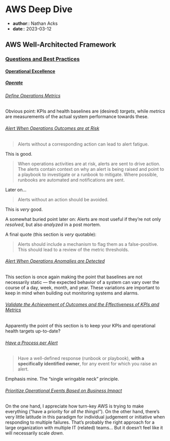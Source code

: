 # AWS Deep Dive

* **author**:: Nathan Acks
* **date**:: 2023-03-12

## AWS Well-Architected Framework

### [Questions and Best Practices](https://docs.aws.amazon.com/wellarchitected/latest/framework/appendix.html)

#### [Operational Excellence](https://docs.aws.amazon.com/wellarchitected/latest/framework/a-operational-excellence.html)

##### [Operate](https://docs.aws.amazon.com/wellarchitected/latest/framework/a-operate.html)

###### [Define Operations Metrics](https://docs.aws.amazon.com/wellarchitected/latest/framework/ops_operations_health_design_ops_metrics.html)

Obvious point: KPIs and health baselines are (desired) *targets*, while *metrics* are measurements of the actual system performance towards these.

###### [Alert When Operations Outcomes are at Risk](https://docs.aws.amazon.com/wellarchitected/latest/framework/ops_operations_health_ops_outcome_alerts.html)

> Alerts without a corresponding action can lead to alert fatigue.

This is good.

> When operations activities are at risk, alerts are sent to drive action. The alerts contain context on why an alert is being raised and point to a playbook to investigate or a runbook to mitigate. Where possible, runbooks are automated and notifications are sent.

Later on…

> Alerts without an action should be avoided.

This is *very* good.

A somewhat buried point later on: Alerts are most useful if they’re not only *resolved*, but also *analyzed* in a post mortem.

A final quote (this section is *very* quotable):

> Alerts should include a mechanism to flag them as a false-positive. This should lead to a review of the metric thresholds.

###### [Alert When Operations Anomalies are Detected](https://docs.aws.amazon.com/wellarchitected/latest/framework/ops_operations_health_ops_anomaly_alerts.html)

This section is once again making the point that baselines are not necessarily static — the expected behavior of a system can vary over the course of a day, week, month, and year. These variations are important to keep in mind when building out monitoring systems and alarms.

###### [Validate the Achievement of Outcomes and the Effectiveness of KPIs and Metrics](https://docs.aws.amazon.com/wellarchitected/latest/framework/ops_operations_health_biz_level_view_ops.html)

Apparently the point of this section is to keep your KPIs and operational health targets up-to-date?

###### [Have a Process per Alert](https://docs.aws.amazon.com/wellarchitected/latest/framework/ops_event_response_process_per_alert.html)

> Have a well-defined response (runbook or playbook), **with a specifically identified owner**, for any event for which you raise an alert.

Emphasis mine. The “single wringable neck” principle.

###### [Prioritize Operational Events Based on Business Impact](https://docs.aws.amazon.com/wellarchitected/latest/framework/ops_event_response_prioritize_events.html)

On the one hand, I appreciate how turn-key AWS is trying to make everything (“have a priority for *all the things*!”). On the other hand, there’s very little latitude in this paradigm for individual judgement or initiative when responding to multiple failures. That’s probably the right approach for a large organization with multiple IT (related) teams… But it doesn’t feel like it will necessarily scale *down*.

<!--

# AWS Deep Dive

* **author**:: Nathan Acks
* **date**:: 2023-03-13

## AWS Well-Architected Framework

### [Questions and Best Practices](https://docs.aws.amazon.com/wellarchitected/latest/framework/appendix.html)

#### [Operational Excellence](https://docs.aws.amazon.com/wellarchitected/latest/framework/a-operational-excellence.html)

##### [Operate](https://docs.aws.amazon.com/wellarchitected/latest/framework/a-operate.html)

###### [Communicate Status Through Dashboards](https://docs.aws.amazon.com/wellarchitected/latest/framework/ops_event_response_dashboards.html)

==xxx==

###### Automate Responses to Events

##### Evolve

###### Have a Process for Continuous Improvement

###### Perform Post-Incident Analysis

###### Implement Feedback Loops

###### Perform Knowledge Management

###### Define Drivers for Improvement

###### Validate Insights

###### Perform Operations Metrics Reviews

###### Document and Share Lessons Learned

###### Allocate Time to Make Improvements

#### Security

##### Security Foundations

###### Separate Workloads Using Accounts

###### Secure AWS Account

###### Identify and Validate Control Objectives

###### Keep Up-to-Date With Security Threats

###### Keep Up-to-Date With Security Recommendations

###### Automate Testing and Validation of Security Controls in Pipelines

###### Identify and Prioritize Risks Using a Threat Model

###### Evaluate and Implement New Security Services and Features Regularly

##### Identity and Access Management

###### Use Strong Sign-In Mechanisms

###### Use Temporary Credentials

###### Store and Use Secrets Securely

###### Rely on a Centralized Identity Provider

###### Audit and Rotate Credentials Periodically

###### Leverage User Groups and Attributes

###### Define Access Requirements

###### Grant Least Privilege Access

###### Establish Emergency Access Process

###### Reduce Permissions Continuously

###### Define Permission Guardrails for Your Organization

###### Manage Access Based on Lifecycle

###### Analyze Public and Cross-Account Access

###### Share Resources Securely

##### Detection

######  Configure Service and Application Logging

###### Analyze Logs, Findings, and Metrics Centrally

###### Automate Response to Events

###### Implement Actionable Security Events

##### Infrastructure Protection

###### Create Network Layers

###### Control Traffic at All Layers

###### Automate Network Protection

###### Implement Inspection and Protection

###### Perform Vulnerability Management

###### Reduce Attack Surface

###### Implement Managed Services

###### Automate Compute Protection

###### Enable People to Perform Actions at a Distance

###### Validate Software Integrity

##### Data Protection

###### Identify the Data Within Your Workload

###### Define Data Protection Controls

###### Automate Identification and Classification

###### Define Data Lifecycle Management

###### Implement Secure Key Management

###### Enforce Encryption at Rest

###### Automate Data at Rest Protection

###### Enforce Access Control

###### Use Mechanisms to Keep people Away From Data

###### Implement Secure Key and Certificate Management

###### Enforce Encryption in Transit

###### Automate Detection of Unintended Data Access

###### Authenticate Network Communications

##### Incident Response

###### Identify Key Personnel and External Resource

###### Develop Incident Management Plans

###### Prepare Forensic Capabilities

###### Automate Containment Capability

###### Pre-Provision Access

###### Pre-Deploy Tools

###### Gun Game Days

#### Reliability

##### Foundations

###### Aware of Service Quotas and Constraints

###### Manage Service Quotas Across Accounts and Regions

###### Accommodate Fixed Service Quotas and Constraints Through Architecture

###### Monitor and Manage Quotas

###### Automate Quota Management

###### Ensure That a Sufficient Gap Exists Between the Current Quotas and the Maximum Usage to Accommodate Failover

###### Use Highly Available Network Connectivity for Your Workload Public Endpoints

###### Provision Redundant Connectivity Between Private Networks in the Cloud and On-Premises Environments

###### Ensure IP Subnet Allocation Accounts for Expansion and Availability

###### Prefer Hub-and-Spoke Topologies Over Many-to-Many Mesh

###### Enforce Non-Overlapping Private IP Address Ranges in All Private Address Spaces Where They are Connected

##### Workload Architecture

###### Choose How to Segment Your Workload

###### Build Services Focused on Specific Business Domains and Functionality

###### Provide Service Contracts per API

###### Identify Which Kind of Distributed System is Required

###### Implement Loosely Coupled Dependencies

###### Do Constant Work

###### Make All Responses Idempotent

###### Implement Graceful Degradation to Transform Applicable Hard Dependencies Into Soft Dependencies

###### Throttle Requests

###### Control and Limit Retry Calls

###### Fail Fast and Limit Queues

###### Set Client Timeouts

###### Make Services Stateless Where Possible

###### Implement Emergency Levers

##### Change Management

###### Monitor All Components for the Workload (Generation)

###### Define and Calculate Metrics (Aggregation)

###### Send Notifications (Real-Time Processing and Alarming)

###### Automate Responses (Real-Time Processing and Alarming)

###### Analytics

###### Conduct Reviews Regularly

###### Monitor End-to-End Tracing of Requests Through Your System

###### Use Automation When Obtaining or Scaling Resources

###### Obtain Resources Upon Detection of Impairment to a Workload

###### Obtain Resources Upon Detection That More Resources are Needed for a Workload

###### Load Test Your Workload

###### Use Runbooks for Standard Activities Such as Deployment

###### Integrate Functional Testing as Part of Your Deployment

###### Integrate Resiliency Testing as Part of Your Deployment

###### Deploy Using Immutable Infrastructure

###### Deploy Changes With Automation

##### Failure Management

###### Identify and Back Up All Data That Needs to be Backed Up, or Reproduce the Data From Sources

###### Secure and Encrypt Backups

###### Perform Data Backup Automatically

###### Perform Periodic Recovery of the Data to Verify Backup Integrity and Processes

###### Deploy the Workload to Multiple Locations

###### Select the Appropriate Locations for Your Multi-Location Deployment

###### Automate Recovery for Components Constrained to a Single Location

###### Use Bulkhead Architectures to Limit Scope of Impact

###### Monitor All Components of the Workload to Detect FailuRes

###### Fail Over to Healthy Resources

###### Automate Healing on All Layers

###### Rely on the Data Plane and Not the Control Plane During Recovery

###### Use Static Stability to Prevent Bimodal Behavior

###### Send Notifications When Events Impact Availability

###### Use Playbooks to Investigate Failures

###### Perform Post-Incident Analysis

###### Test Functional Requirements

###### Test Scaling and Performance Requirements

###### Test Resiliency Using Chaos Engineering

###### Conduct Game Days Regularly

###### Define Recovery Objectives for Downtime and Data Loss

###### Use Defined Recovery Strategies to Meet the Recovery Objectives

###### Test Disaster Recovery Implementation to Validate the Implementation

###### Manage Configuration Drift at the DR Site or Region

###### Automate Recovery

#### Performance Efficiency

##### Selection

###### Understand the Available Services and Resources

###### Define a Process for Architectural Choices

###### Factor Cost Requirements Into Decisions

###### Use Policies or Reference Architectures

###### Use Guidance From Your Cloud Provider or an Appropriate Partner

###### Benchmark Existing Workloads

###### Load Test Your Workload

###### Evaluate the Available Compute Options

###### Understand the Available Compute Configuration Options

###### Collect Compute-Related Metrics

###### Determine the Required Configuration by Right-Sizing

###### Use the Available Elasticity of Resources

###### Re-Evaluate Compute Needs Based on Metrics

###### Understand Storage Characteristics and Requirements

###### Evaluate Available Configuration Options

###### Make Decisions Based on Access Patterns and Metrics

###### Understand Data Characteristics

###### Evaluate the Available Options

###### Collect and Record Database Performance Metrics

###### Choose Data Storage Based on Access Patterns

###### Optimize Data Storage Based on Access Patterns and Metrics

###### Understand How Networking Impacts Performance

###### Evaluate Available Networking Features

###### Choose Appropriately Sized Dedicated Connectivity or VPN for Hybrid Workloads

###### Leverage Load-Balancing and Encryption Offloading

###### Choose Network Protocols to Improve Performance

###### Choose Your Workload’s Location Based on Network Requirements

###### Optimize Network Configuration Based on Metrics

##### Review

###### Stay Up-to-Date on New Resources and Services

###### Define a Process to Improve Workload Performance

###### Evolve Workload Performance Over Time

##### Monitoring

###### Record Performance-Related Metrics

###### Analyze Metrics When Events or Incidents Occur

###### Establish Key Performance Indicators (KPIs) to Measure Workload Performance

###### Use Monitoring to Generate Alarm-Based Notification

###### Review Metrics at Regular Intervals

###### Monitor and Alarm Proactively

##### Tradeoffs

###### Understand the Areas Where performance is Most Critical

###### Learn About Design Patterns and Services

###### Identify How Tradeoffs Impact Customers and Efficiency

###### Measure the Impact of Performance Improvements

###### Use Various Performance-Related Strategies

#### Cost Optimization

##### Practice Cloud Financial Management

###### Establish a Cost Optimization Function

###### Establish a Partnership Between Finance and Technology

###### Establish Cloud Budgets and Forecasts

###### Implement Cost Awareness in Your Organizational Processes

###### Report and Notify on Cost Optimization

###### Monitor Cost Proactively

###### Keep Up-to-Date With New Service Releases

#### Expenditure and Usage Awareness

###### Develop Policies Based on Your Organization Requirements

###### Implement Goals and Targets

###### Implement an Account Structure

###### Implement Groups and Roles

###### Implement Cost Controls

###### Track Project Lifecycle

###### Configure Detailed Information Sources

###### Identify Cost Attribution Categories

###### Establish Organization Metrics

###### Configure Billing and Cost Management Tools

###### Add Organization Information to Cost and Usage

###### Allocate Costs Based on Workload Metrics

###### Track Resources Over Their Lifetime

###### Implement a Decommissioning Process

###### Decommission Resources

###### Decommission Resources Automatically

##### Cost-Effective Resources

###### Identify Organization Requirements for Cost

###### Analyze All Components of the Workload

###### Perform a Thorough Analysis of Each Component

###### Select Software With Cost-Effective Licensing

###### Select Components of This Workload to optimize Cost in Line With Organization Priorities

###### Perform Cost Analyssi for Different Usage Over Time

###### Perform Cost Modeling

###### Select Resource Type, Size, and Number Based on Data

###### Select Resource Type, Size, and Number Automatically Based on Metrics

###### Perform Pricing Model Analysis

###### Implement Regions Based on Cost

###### Select Third-Party Agreements With Cost-Efficient Terms

###### Implement Pricing Models for All Components of This Workload

###### Perform Pricing Model Analysis at the Master Account Level

###### Perform Data Transfer Modeling

###### Select Components to Optimize Data Transfer Cost

###### Implement Services to Reduce Data Transfer Costs

##### Manage Demand and Supply Resources

###### Perform an Analysis on the Workload Demand

###### Implement a Buffer or Throttle to Manage Demand

###### Supply Resources Dynamically

##### Optimize Over Time

###### Develop a Workload Review Process

###### Review and Analyze This Workload Regularly

#### Sustainability

##### Region Selection

###### Choose Regions Near Amazon Renewable Energy Projects and Regions Where the Grid Has a Published Carbon Intensity That is Lower Than Other Locations (or Regions)

##### Use Behavior Patterns

###### Scale Infrastructure With user Load

###### Align SLAs With Sustainability Goals

###### Stop the Creation and Maintenance of Unused Assets

###### Optimize Geographic Placement of Workloads for User Locations

###### Optimize Team Member Resources for Activities Performed

##### Software and Architecture Patterns

###### Optimize Software and Architecture for Asynchronous and Scheduled Jobs

###### Remove or Refactor Workload Components With Loe or No Use

###### Optimize Areas of Code That Consume the Most Time or Resources

###### Optimize Impact on Customer Devices and Equipment

###### Use Software Patterns and Architectures That Best Support Data Access and Storage Patterns

##### Data Patterns

###### Implement a Data Classification Policy

###### Use Technologies That Support Data Access and Storage Patterns

###### Use Lifecycle Policies to Delete Unnecessary Data

###### Minimize Over-Provisioning in Block Storage

###### Remove Unneeded or Redundant Data

###### Use Shared File Systems or Object Storage to Access Common Data

###### Minimize Data Movement Across Networks

###### Back Up Data Only When Difficult to Recreate

##### Hardware Patterns

###### Use the Minimum Amount of Hardware to Meet Your Needs

###### Use Instance Types With the Least Impact

###### Use Managed Services

###### Optimize Your Use of GPUs

##### Development and Deployment Process

###### Adopt Methods That Can Rapidly Introduce Sustainability Improvements

###### Keep Your Workload Up-to-Date

###### Increase Utilization of Build Environments

###### Use Managed Device Farms for Testing

## [Signing AWS API Requests](https://docs.aws.amazon.com/general/latest/gr/signing-aws-api-requests.html)

### [Elements of an AWS API Request Signature](https://docs.aws.amazon.com/general/latest/gr/signing-elements.html)

### [Create a Signed AWS API Request](https://docs.aws.amazon.com/general/latest/gr/create-signed-request.html)

-->
